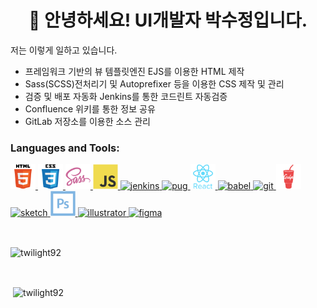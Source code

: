 <h1 align="center">👋 안녕하세요! UI개발자 박수정입니다.</h1>
<p>저는 이렇게 일하고 있습니다.</p>

<ul>
    <li>프레임워크 기반의 뷰 템플릿엔진 EJS를 이용한 HTML 제작</li>
    <li>Sass(SCSS)전처리기 및 Autoprefixer 등을 이용한 CSS 제작 및 관리</li>
    <li>검증 및 배포 자동화 Jenkins를 통한 코드린트 자동검증</li>
    <li>Confluence 위키를 통한 정보 공유</li>
    <li>GitLab 저장소를 이용한 소스 관리</li>
</ul>


<h3 align="left">Languages and Tools:</h3>

<a href="https://www.w3.org/html/" target="_blank">
    <img src="https://raw.githubusercontent.com/devicons/devicon/master/icons/html5/html5-original-wordmark.svg" alt="html5" width="40" height="40"/>
</a>

<a href="https://www.w3schools.com/css/" target="_blank">
    <img src="https://raw.githubusercontent.com/devicons/devicon/master/icons/css3/css3-original-wordmark.svg" alt="css3" width="40" height="40"/>
</a>

<a href="https://sass-lang.com" target="_blank">
    <img src="https://raw.githubusercontent.com/devicons/devicon/master/icons/sass/sass-original.svg" alt="sass" width="40" height="40"/>
</a>


<a href="https://developer.mozilla.org/en-US/docs/Web/JavaScript" target="_blank">
    <img src="https://raw.githubusercontent.com/devicons/devicon/master/icons/javascript/javascript-original.svg" alt="javascript" width="40" height="40"/>
</a>
<a href="https://www.jenkins.io" target="_blank">
    <img src="https://www.vectorlogo.zone/logos/jenkins/jenkins-icon.svg" alt="jenkins" width="40" height="40"/>
</a>

<a href="https://pugjs.org" target="_blank">
    <img src="https://cdn.worldvectorlogo.com/logos/pug.svg" alt="pug" width="40" height="40"/>
</a>

<a href="https://reactjs.org/" target="_blank">
    <img src="https://raw.githubusercontent.com/devicons/devicon/master/icons/react/react-original-wordmark.svg" alt="react" width="40" height="40"/>
</a>

<a href="https://babeljs.io/" target="_blank">
    <img src="https://www.vectorlogo.zone/logos/babeljs/babeljs-icon.svg" alt="babel" width="40" height="40"/>
</a>

<a href="https://git-scm.com/" target="_blank">
    <img src="https://www.vectorlogo.zone/logos/git-scm/git-scm-icon.svg" alt="git" width="40" height="40"/>
</a>

<a href="https://gulpjs.com" target="_blank">
    <img src="https://raw.githubusercontent.com/devicons/devicon/master/icons/gulp/gulp-plain.svg" alt="gulp" width="40" height="40"/>
</a>

<a href="https://www.sketch.com/" target="_blank">
    <img src="https://www.vectorlogo.zone/logos/sketchapp/sketchapp-icon.svg" alt="sketch" width="40" height="40"/>
</a>

<a href="https://www.photoshop.com/en" target="_blank">
    <img src="https://raw.githubusercontent.com/devicons/devicon/master/icons/photoshop/photoshop-line.svg" alt="photoshop" width="40" height="40"/>
</a>

<a href="https://www.adobe.com/in/products/illustrator.html" target="_blank">
    <img src="https://www.vectorlogo.zone/logos/adobe_illustrator/adobe_illustrator-icon.svg" alt="illustrator" width="40" height="40"/>
</a>
    
<a href="https://www.figma.com/" target="_blank">
    <img src="https://www.vectorlogo.zone/logos/figma/figma-icon.svg" alt="figma" width="40" height="40"/>
</a>    

</p>
<br>
<p><img align="center" src="https://github-readme-stats.vercel.app/api/top-langs?username=twilight92&show_icons=true&locale=en&layout=compact" alt="twilight92" /></p>
<br>
<p>&nbsp;<img align="center" src="https://github-readme-stats.vercel.app/api?username=twilight92&show_icons=true&locale=en" alt="twilight92" /></p>

